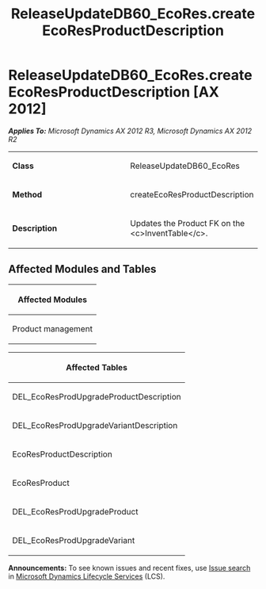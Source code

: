 ﻿---
title: ReleaseUpdateDB60_EcoRes.createEcoResProductDescription
TOCTitle: ReleaseUpdateDB60_EcoRes.createEcoResProductDescription
ms:assetid: c69de698-7bb4-0ccf-115f-95881cb1d6b0
ms:mtpsurl: https://msdn.microsoft.com/en-us/library/JJ719549(v=AX.60)
ms:contentKeyID: 49711117
ms.date: 05/18/2015
mtps_version: v=AX.60
---

# ReleaseUpdateDB60\_EcoRes.createEcoResProductDescription [AX 2012]


_**Applies To:** Microsoft Dynamics AX 2012 R3, Microsoft Dynamics AX 2012 R2_

<table>
<colgroup>
<col style="width: 50%" />
<col style="width: 50%" />
</colgroup>
<tbody>
<tr class="odd">
<td><p><strong>Class</strong></p></td>
<td><p>ReleaseUpdateDB60_EcoRes</p></td>
</tr>
<tr class="even">
<td><p><strong>Method</strong></p></td>
<td><p>createEcoResProductDescription</p></td>
</tr>
<tr class="odd">
<td><p><strong>Description</strong></p></td>
<td><p>Updates the Product FK on the &lt;c&gt;InventTable&lt;/c&gt;.</p></td>
</tr>
</tbody>
</table>


## Affected Modules and Tables

<table>
<colgroup>
<col style="width: 100%" />
</colgroup>
<thead>
<tr class="header">
<th><p>Affected Modules</p></th>
</tr>
</thead>
<tbody>
<tr class="odd">
<td><p>Product management</p></td>
</tr>
</tbody>
</table>


<table>
<colgroup>
<col style="width: 100%" />
</colgroup>
<thead>
<tr class="header">
<th><p>Affected Tables</p></th>
</tr>
</thead>
<tbody>
<tr class="odd">
<td><p>DEL_EcoResProdUpgradeProductDescription</p></td>
</tr>
<tr class="even">
<td><p>DEL_EcoResProdUpgradeVariantDescription</p></td>
</tr>
<tr class="odd">
<td><p>EcoResProductDescription</p></td>
</tr>
<tr class="even">
<td><p>EcoResProduct</p></td>
</tr>
<tr class="odd">
<td><p>DEL_EcoResProdUpgradeProduct</p></td>
</tr>
<tr class="even">
<td><p>DEL_EcoResProdUpgradeVariant</p></td>
</tr>
</tbody>
</table>

  
**Announcements:** To see known issues and recent fixes, use [Issue search](http://go.microsoft.com/fwlink/?linkid=389258) in [Microsoft Dynamics Lifecycle Services](http://go.microsoft.com/fwlink/?linkid=306505) (LCS).

